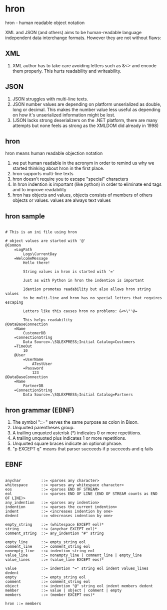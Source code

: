 hron
====

hron - human readable object notation

XML and JSON (and others) aims to be human-readable language independent data interchange 
formats. However they are not without flaws:

XML
---
1. XML author has to take care avoiding letters such as &<> and encode them properly. 
   This hurts readability and writeability.

JSON
----
1. JSON struggles with multi-line texts.
2. JSON number values are depending on platform unserialized as double, long or decimal. 
   This makes the number value less useful as depending on how it's unserialized information 
   might be lost.
3. (JSON lacks strong deserializers on the .NET platform, there are many attempts but
   none feels as strong as the XMLDOM did already in 1998) 

hron
----

hron means human readable objection notation

1. we put human readable in the acronym in order to remind us why we started thinking about 
   hron in the first place.
2. hron supports multi-line texts
3. hron doesn't require you to escape "special" characters
4. In hron indention is important (like python) in order to eliminate end tags and 
   to improve readability
5. hron has objects and values, objects consists of members of others objects or values.
   values are always text values 

hron sample
-----------

```hron

# This is an ini file using hron

# object values are started with '@'
@Common
	=LogPath
		Logs\CurrentDay
	=WelcomeMessage
		Hello there!

		String values in hron is started with '='

		Just as with Python in hron the indention is important

		Idention promotes readability but also allows hron string values 
		to be multi-line and hron has no special letters that requires escaping
		
		Letters like this causes hron no problems: &<>\"'@=

		This helps readability
@DataBaseConnection
	=Name
		CustomerDB
	=ConnectionString
		Data Source=.\SQLEXPRESS;Initial Catalog=Customers
	=TimeOut
		10
	@User
		=UserName
			ATestUser
		=Password
			123
@DataBaseConnection
	=Name
		PartnerDB
	=ConnectionString
		Data Source=.\SQLEXPRESS;Initial Catalog=Partners

```


hron grammar (EBNF)
-------------------

1. The symbol "::=" serves the same purpose as colon in Bison. 
2. Unquoted parentheses group. 
3. A trailing unquoted asterisk (*) indicates 0 or more repetitions. 
4. A trailing unquoted plus indicates 1 or more repetitions. 
5. Unquoted square braces indicate an optional phrase. 
6. "p EXCEPT q" means that parser succeeds if p succeeds and q fails

EBNF 
----

```ebnf

anychar         ::= <parses any character>
whitespace      ::= <parses any whitespace character>
eos             ::= <parses END OF STREAM>
eol             ::= <parses END OF LINE (END OF STREAM counts as END OF LINE)>
any_indention   ::= <parses any indention>
indention       ::= <parses the current indention>
indent          ::= <increases indention by one>
dedent          ::= <decreases indention by one>

empty_string    ::= (whitespace EXCEPT eol)*
string          ::= (anychar EXCEPT eol)*
comment_string  ::= any_indention "#" string

empty_line      ::= empty_string eol
comment_line    ::= comment_string eol
nonempty_line   ::= indention string eol
value_line      ::= nonempty_line | comment_line | empty_line
value_lines     ::= (value_line EXCEPT eos)*

value           ::= indention "=" string eol indent values_lines dedent
empty           ::= empty_string eol
comment         ::= comment_string eol
object          ::= indention "@" string eol indent members dedent
member          ::= value | object | comment | empty
members         ::= (member EXCEPT eos)* 

hron ::= members

```
